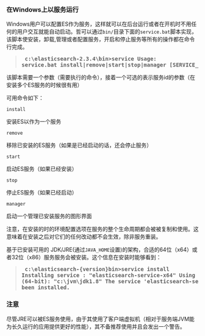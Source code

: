 ### 在Windows上以服务运行

Windows用户可以配置ES作为服务，这样就可以在后台运行或者在开机时不用任何的用户交互就能自动启动。哲可以通过`bin/`目录下面的`service.bat`脚本实现，该脚本使安装，卸载,管理或者配置服务，开启和停止服务等所有的操作都在命令行完成。

> **<pre>
c:\elasticsearch-2.3.4\bin>service
Usage: service.bat install|remove|start|stop|manager [SERVICE_ID]
> </pre>**

该脚本需要一个参数（需要执行的命令），接着一个可选的表示服务id的参数（在安装多个ES服务的时候很有用）

可用命令如下：

`install`

安装ES以作为一个服务

`remove`

移除已安装的ES服务（如果是已经启动的话，还会停止服务）

`start`

启动ES服务（如果已经安装）

`stop`

停止ES服务（如果已经启动）

`manager`

启动一个管理已安装服务的图形界面

注意，在安装的时的环境配置选项在服务的整个生命周期都会被被复制和使用。这意味着在安装之后对它们的任何改动都不会生效，除非服务重装。

基于已安装可用的 JDK/JRE(通过`JAVA_HOME`设置)的架构，合适的64位（x64）或者32位（x86）服务服务会被安装。这个信息在安装时能够看到：

> **<pre>
c:\elasticsearch-{version}bin>service install
Installing service      :  "elasticsearch-service-x64"
Using JAVA_HOME (64-bit):  "c:\jvm\jdk1.8"
The service 'elasticsearch-service-x64' has been installed.
> </pre>**

### 注意

尽管JRE可以被ES服务使用，由于其使用了客户端虚拟机（相对于服务端JVM能为长久运行的应用提供更好的性能），其不备推荐使用并且会发出一个警告。

